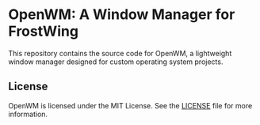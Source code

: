 # OpenWM: A Window Manager for FrostWing

This repository contains the source code for OpenWM, a lightweight window manager designed for custom operating system projects.

## License

OpenWM is licensed under the MIT License. See the [LICENSE](/LICENSE) file for more information.